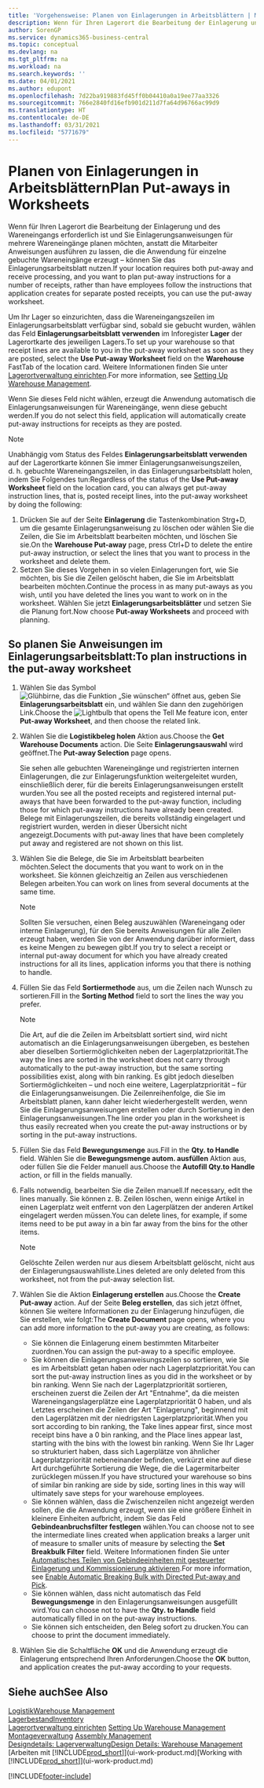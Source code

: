 ```yaml
---
title: 'Vorgehensweise: Planen von Einlagerungen in Arbeitsblättern | Microsoft Docs'
description: Wenn für Ihren Lagerort die Bearbeitung der Einlagerung und des Wareneingangs erforderlich ist und Sie Einlagerungsanweisungen für mehrere Wareneingänge planen möchten, anstatt die Mitarbeiter Anweisungen ausführen zu lassen, die die Anwendung für einzelne gebuchte Wareneingänge erzeugt – können Sie das Einlagerungsarbeitsblatt nutzen.
author: SorenGP
ms.service: dynamics365-business-central
ms.topic: conceptual
ms.devlang: na
ms.tgt_pltfrm: na
ms.workload: na
ms.search.keywords: ''
ms.date: 04/01/2021
ms.author: edupont
ms.openlocfilehash: 7d22ba919883fd45ff0b04410a0a19ee77aa3326
ms.sourcegitcommit: 766e2840fd16efb901d211d7fa64d96766ac99d9
ms.translationtype: HT
ms.contentlocale: de-DE
ms.lasthandoff: 03/31/2021
ms.locfileid: "5771679"
---
```

# <a name="plan-put-aways-in-worksheets"></a><span data-ttu-id="60252-103">Planen von Einlagerungen in Arbeitsblättern</span><span class="sxs-lookup"><span data-stu-id="60252-103">Plan Put-aways in Worksheets</span></span>
<span data-ttu-id="60252-104">Wenn für Ihren Lagerort die Bearbeitung der Einlagerung und des Wareneingangs erforderlich ist und Sie Einlagerungsanweisungen für mehrere Wareneingänge planen möchten, anstatt die Mitarbeiter Anweisungen ausführen zu lassen, die die Anwendung für einzelne gebuchte Wareneingänge erzeugt – können Sie das Einlagerungsarbeitsblatt nutzen.</span><span class="sxs-lookup"><span data-stu-id="60252-104">If your location requires both put-away and receive processing, and you want to plan put-away instructions for a number of receipts, rather than have employees follow the instructions that application creates for separate posted receipts, you can use the put-away worksheet.</span></span>  

<span data-ttu-id="60252-105">Um Ihr Lager so einzurichten, dass die Wareneingangszeilen im Einlagerungsarbeitsblatt verfügbar sind, sobald sie gebucht wurden, wählen das Feld **Einlagerungsarbeitsblatt verwenden** im Inforegister **Lager** der Lagerortkarte des jeweiligen Lagers.</span><span class="sxs-lookup"><span data-stu-id="60252-105">To set up your warehouse so that receipt lines are available to you in the put-away worksheet as soon as they are posted, select the **Use Put-away Worksheet** field on the **Warehouse** FastTab of the location card.</span></span> <span data-ttu-id="60252-106">Weitere Informationen finden Sie unter [Lagerortverwaltung einrichten](warehouse-setup-warehouse.md).</span><span class="sxs-lookup"><span data-stu-id="60252-106">For more information, see [Setting Up Warehouse Management](warehouse-setup-warehouse.md).</span></span>  

<span data-ttu-id="60252-107">Wenn Sie dieses Feld nicht wählen, erzeugt die Anwendung automatisch die Einlagerungsanweisungen für Wareneingänge, wenn diese gebucht werden.</span><span class="sxs-lookup"><span data-stu-id="60252-107">If you do not select this field, application will automatically create put-away instructions for receipts as they are posted.</span></span>  

> [!NOTE]  
>  <span data-ttu-id="60252-108">Unabhängig vom Status des Feldes **Einlagerungsarbeitsblatt verwenden** auf der Lagerortkarte können Sie immer Einlagerungsanweisungszeilen, d. h. gebuchte Wareneingangszeilen, in das Einlagerungsarbeitsblatt holen, indem Sie Folgendes tun:</span><span class="sxs-lookup"><span data-stu-id="60252-108">Regardless of the status of the **Use Put-away Worksheet** field on the location card, you can always get put-away instruction lines, that is, posted receipt lines, into the put-away worksheet by doing the following:</span></span>  
>   
>  1.  <span data-ttu-id="60252-109">Drücken Sie auf der Seite **Einlagerung** die Tastenkombination Strg+D, um die gesamte Einlagerungsanweisung zu löschen oder wählen Sie die Zeilen, die Sie im Arbeitsblatt bearbeiten möchten, und löschen Sie sie.</span><span class="sxs-lookup"><span data-stu-id="60252-109">On the **Warehouse Put-away** page, press Ctrl+D to delete the entire put-away instruction, or select the lines that you want to process in the worksheet and delete them.</span></span>  
> 2.  <span data-ttu-id="60252-110">Setzen Sie dieses Vorgehen in so vielen Einlagerungen fort, wie Sie möchten, bis Sie die Zeilen gelöscht haben, die Sie im Arbeitsblatt bearbeiten möchten.</span><span class="sxs-lookup"><span data-stu-id="60252-110">Continue the process in as many put-aways as you wish, until you have deleted the lines you want to work on in the worksheet.</span></span> <span data-ttu-id="60252-111">Wählen Sie jetzt **Einlagerungsarbeitsblätter** und setzen Sie die Planung fort.</span><span class="sxs-lookup"><span data-stu-id="60252-111">Now choose **Put-away Worksheets** and proceed with planning.</span></span>  

## <a name="to-plan-instructions-in-the-put-away-worksheet"></a><span data-ttu-id="60252-112">So planen Sie Anweisungen im Einlagerungsarbeitsblatt:</span><span class="sxs-lookup"><span data-stu-id="60252-112">To plan instructions in the put-away worksheet</span></span>  
1.  <span data-ttu-id="60252-113">Wählen Sie das Symbol ![Glühbirne, das die Funktion „Sie wünschen“ öffnet](media/ui-search/search_small.png "Was möchten Sie tun?") aus, geben Sie **Einlagerungsarbeitsblatt** ein, und wählen Sie dann den zugehörigen Link.</span><span class="sxs-lookup"><span data-stu-id="60252-113">Choose the ![Lightbulb that opens the Tell Me feature](media/ui-search/search_small.png "Tell me what you want to do") icon, enter **Put-away Worksheet**, and then choose the related link.</span></span>  
2.  <span data-ttu-id="60252-114">Wählen Sie die **Logistikbeleg holen** Aktion aus.</span><span class="sxs-lookup"><span data-stu-id="60252-114">Choose the **Get Warehouse Documents** action.</span></span> <span data-ttu-id="60252-115">Die Seite **Einlagerungsauswahl** wird geöffnet.</span><span class="sxs-lookup"><span data-stu-id="60252-115">The **Put-away Selection** page opens.</span></span>  

    <span data-ttu-id="60252-116">Sie sehen alle gebuchten Wareneingänge und registrierten internen Einlagerungen, die zur Einlagerungsfunktion weitergeleitet wurden, einschließlich derer, für die bereits Einlagerungsanweisungen erstellt wurden.</span><span class="sxs-lookup"><span data-stu-id="60252-116">You see all the posted receipts and registered internal put-aways that have been forwarded to the put-away function, including those for which put-away instructions have already been created.</span></span> <span data-ttu-id="60252-117">Belege mit Einlagerungszeilen, die bereits vollständig eingelagert und registriert wurden, werden in dieser Übersicht nicht angezeigt.</span><span class="sxs-lookup"><span data-stu-id="60252-117">Documents with put-away lines that have been completely put away and registered are not shown on this list.</span></span>  

3. <span data-ttu-id="60252-118">Wählen Sie die Belege, die Sie im Arbeitsblatt bearbeiten möchten.</span><span class="sxs-lookup"><span data-stu-id="60252-118">Select the documents that you want to work on in the worksheet.</span></span> <span data-ttu-id="60252-119">Sie können gleichzeitig an Zeilen aus verschiedenen Belegen arbeiten.</span><span class="sxs-lookup"><span data-stu-id="60252-119">You can work on lines from several documents at the same time.</span></span>  

    > [!NOTE]  
    >  <span data-ttu-id="60252-120">Sollten Sie versuchen, einen Beleg auszuwählen (Wareneingang oder interne Einlagerung), für den Sie bereits Anweisungen für alle Zeilen erzeugt haben, werden Sie von der Anwendung darüber informiert, dass es keine Mengen zu bewegen gibt.</span><span class="sxs-lookup"><span data-stu-id="60252-120">If you try to select a receipt or internal put-away document for which you have already created instructions for all its lines, application informs you that there is nothing to handle.</span></span>  

4. <span data-ttu-id="60252-121">Füllen Sie das Feld **Sortiermethode** aus, um die Zeilen nach Wunsch zu sortieren.</span><span class="sxs-lookup"><span data-stu-id="60252-121">Fill in the **Sorting Method** field to sort the lines the way you prefer.</span></span>  

    > [!NOTE]  
    >  <span data-ttu-id="60252-122">Die Art, auf die die Zeilen im Arbeitsblatt sortiert sind, wird nicht automatisch an die Einlagerungsanweisungen übergeben, es bestehen aber dieselben Sortiermöglichkeiten neben der Lagerplatzpriorität.</span><span class="sxs-lookup"><span data-stu-id="60252-122">The way the lines are sorted in the worksheet does not carry through automatically to the put-away instruction, but the same sorting possibilities exist, along with bin ranking.</span></span> <span data-ttu-id="60252-123">Es gibt jedoch dieselben Sortiermöglichkeiten – und noch eine weitere, Lagerplatzpriorität – für die Einlagerungsanweisungen. Die Zeilenreihenfolge, die Sie im Arbeitsblatt planen, kann daher leicht wiederhergestellt werden, wenn Sie die Einlagerungsanweisungen erstellen oder durch Sortierung in den Einlagerungsanweisungen.</span><span class="sxs-lookup"><span data-stu-id="60252-123">The line order you plan in the worksheet is thus easily recreated when you create the put-away instructions or by sorting in the put-away instructions.</span></span>  

5.  <span data-ttu-id="60252-124">Füllen Sie das Feld **Bewegungsmenge** aus.</span><span class="sxs-lookup"><span data-stu-id="60252-124">Fill in the **Qty. to Handle** field.</span></span> <span data-ttu-id="60252-125">Wählen Sie die **Bewegungsmenge autom. ausfüllen** Aktion aus, oder füllen Sie die Felder manuell aus.</span><span class="sxs-lookup"><span data-stu-id="60252-125">Choose the **Autofill Qty.to Handle** action, or fill in the fields manually.</span></span>  
6.  <span data-ttu-id="60252-126">Falls notwendig, bearbeiten Sie die Zeilen manuell.</span><span class="sxs-lookup"><span data-stu-id="60252-126">If necessary, edit the lines manually.</span></span> <span data-ttu-id="60252-127">Sie können z. B. Zeilen löschen, wenn einige Artikel in einen Lagerplatz weit entfernt von den Lagerplätzen der anderen Artikel eingelagert werden müssen.</span><span class="sxs-lookup"><span data-stu-id="60252-127">You can delete lines, for example, if some items need to be put away in a bin far away from the bins for the other items.</span></span>  

    > [!NOTE]  
    >  <span data-ttu-id="60252-128">Gelöschte Zeilen werden nur aus diesem Arbeitsblatt gelöscht, nicht aus der Einlagerungsauswahlliste.</span><span class="sxs-lookup"><span data-stu-id="60252-128">Lines deleted are only deleted from this worksheet, not from the put-away selection list.</span></span>  

7.  <span data-ttu-id="60252-129">Wählen Sie die Aktion **Einlagerung erstellen** aus.</span><span class="sxs-lookup"><span data-stu-id="60252-129">Choose the **Create Put-away** action.</span></span> <span data-ttu-id="60252-130">Auf der Seite **Beleg erstellen**, das sich jetzt öffnet, können Sie weitere Informationen zu der Einlagerung hinzufügen, die Sie erstellen, wie folgt:</span><span class="sxs-lookup"><span data-stu-id="60252-130">The **Create Document** page opens, where you can add more information to the put-away you are creating, as follows:</span></span>  

    -   <span data-ttu-id="60252-131">Sie können die Einlagerung einem bestimmten Mitarbeiter zuordnen.</span><span class="sxs-lookup"><span data-stu-id="60252-131">You can assign the put-away to a specific employee.</span></span>  
    -   <span data-ttu-id="60252-132">Sie können die Einlagerungsanweisungszeilen so sortieren, wie Sie es im Arbeitsblatt getan haben oder nach Lagerplatzpriorität.</span><span class="sxs-lookup"><span data-stu-id="60252-132">You can sort the put-away instruction lines as you did in the worksheet or by bin ranking.</span></span> <span data-ttu-id="60252-133">Wenn Sie nach der Lagerplatzpriorität sortieren, erscheinen zuerst die Zeilen der Art "Entnahme", da die meisten Wareneingangslagerplätze eine Lagerplatzpriorität 0 haben, und als Letztes erscheinen die Zeilen der Art "Einlagerung", beginnend mit den Lagerplätzen mit der niedrigsten Lagerplatzpriorität.</span><span class="sxs-lookup"><span data-stu-id="60252-133">When you sort according to bin ranking, the Take lines appear first, since most receipt bins have a 0 bin ranking, and the Place lines appear last, starting with the bins with the lowest bin ranking.</span></span> <span data-ttu-id="60252-134">Wenn Sie Ihr Lager so strukturiert haben, dass sich Lagerplätze von ähnlicher Lagerplatzpriorität nebeneinander befinden, verkürzt eine auf diese Art durchgeführte Sortierung die Wege, die die Lagermitarbeiter zurücklegen müssen.</span><span class="sxs-lookup"><span data-stu-id="60252-134">If you have structured your warehouse so bins of similar bin ranking are side by side, sorting lines in this way will ultimately save steps for your warehouse employees.</span></span>  
    -   <span data-ttu-id="60252-135">Sie können wählen, dass die Zwischenzeilen nicht angezeigt werden sollen, die die Anwendung erzeugt, wenn sie eine größere Einheit in kleinere Einheiten aufbricht, indem Sie das Feld **Gebindeanbruchsfilter festlegen** wählen.</span><span class="sxs-lookup"><span data-stu-id="60252-135">You can choose not to see the intermediate lines created when application breaks a larger unit of measure to smaller units of measure by selecting the **Set Breakbulk Filter** field.</span></span> <span data-ttu-id="60252-136">Weitere Informationen finden Sie unter [Automatisches Teilen von Gebindeeinheiten mit gesteuerter Einlagerung und Kommissionierung aktivieren](warehouse-enable-automatic-breaking-bulk-with-directed-put-away-and-pick.md).</span><span class="sxs-lookup"><span data-stu-id="60252-136">For more information, see [Enable Automatic Breaking Bulk with Directed Put-away and Pick](warehouse-enable-automatic-breaking-bulk-with-directed-put-away-and-pick.md).</span></span>  
    -   <span data-ttu-id="60252-137">Sie können wählen, dass nicht automatisch das Feld **Bewegungsmenge** in den Einlagerungsanweisungen ausgefüllt wird.</span><span class="sxs-lookup"><span data-stu-id="60252-137">You can choose not to have the **Qty. to Handle** field automatically filled in on the put-away instructions.</span></span>  
    -   <span data-ttu-id="60252-138">Sie können sich entscheiden, den Beleg sofort zu drucken.</span><span class="sxs-lookup"><span data-stu-id="60252-138">You can choose to print the document immediately.</span></span>  

8.  <span data-ttu-id="60252-139">Wählen Sie die Schaltfläche **OK** und die Anwendung erzeugt die Einlagerung entsprechend Ihren Anforderungen.</span><span class="sxs-lookup"><span data-stu-id="60252-139">Choose the **OK** button, and application creates the put-away according to your requests.</span></span>  

## <a name="see-also"></a><span data-ttu-id="60252-140">Siehe auch</span><span class="sxs-lookup"><span data-stu-id="60252-140">See Also</span></span>  
[<span data-ttu-id="60252-141">Logistik</span><span class="sxs-lookup"><span data-stu-id="60252-141">Warehouse Management</span></span>](warehouse-manage-warehouse.md)  
[<span data-ttu-id="60252-142">Lagerbestand</span><span class="sxs-lookup"><span data-stu-id="60252-142">Inventory</span></span>](inventory-manage-inventory.md)  
<span data-ttu-id="60252-143">[Lagerortverwaltung einrichten](warehouse-setup-warehouse.md)   </span><span class="sxs-lookup"><span data-stu-id="60252-143">[Setting Up Warehouse Management](warehouse-setup-warehouse.md)   </span></span>  
<span data-ttu-id="60252-144">[Montageverwaltung](assembly-assemble-items.md)  </span><span class="sxs-lookup"><span data-stu-id="60252-144">[Assembly Management](assembly-assemble-items.md)  </span></span>  
[<span data-ttu-id="60252-145">Designdetails: Lagerverwaltung</span><span class="sxs-lookup"><span data-stu-id="60252-145">Design Details: Warehouse Management</span></span>](design-details-warehouse-management.md)  
<span data-ttu-id="60252-146">[Arbeiten mit [!INCLUDE[prod_short](includes/prod_short.md)]](ui-work-product.md)</span><span class="sxs-lookup"><span data-stu-id="60252-146">[Working with [!INCLUDE[prod_short](includes/prod_short.md)]](ui-work-product.md)</span></span>


[!INCLUDE[footer-include](includes/footer-banner.md)]